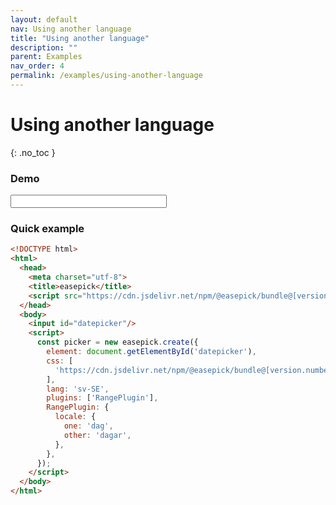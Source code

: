 ```yaml
---
layout: default
nav: Using another language
title: "Using another language"
description: ""
parent: Examples
nav_order: 4
permalink: /examples/using-another-language
---
```


# Using another language
{: .no_toc }

### Demo

<input id="eg-lang" class="form-control demo-wrapper" data-cfg="eglang" style="width: 250px;"/>

### Quick example

```html
<!DOCTYPE html>
<html>
  <head>
    <meta charset="utf-8">
    <title>easepick</title>
    <script src="https://cdn.jsdelivr.net/npm/@easepick/bundle@[version.number]/dist/index.umd.min.js"></script>
  </head>
  <body>
    <input id="datepicker"/>
    <script>
      const picker = new easepick.create({
        element: document.getElementById('datepicker'),
        css: [
          'https://cdn.jsdelivr.net/npm/@easepick/bundle@[version.number]/dist/index.css',
        ],
        lang: 'sv-SE',
        plugins: ['RangePlugin'],
        RangePlugin: {
          locale: {
            one: 'dag',
            other: 'dagar',
          },
        },
      });
    </script>
  </body>
</html>
```